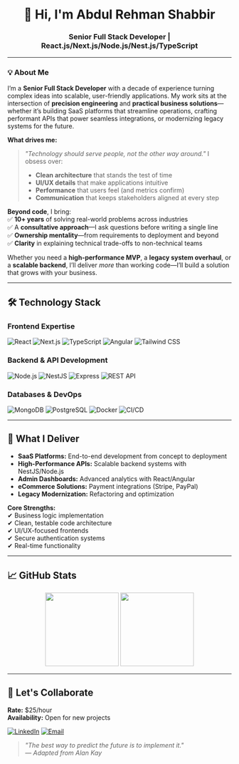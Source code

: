 <h1 align="center">👋 Hi, I'm Abdul Rehman Shabbir</h1>
<h3 align="center">Senior Full Stack Developer | React.js/Next.js/Node.js/Nest.js/TypeScript</h3>

---

### **💡 About Me**  
I’m a **Senior Full Stack Developer** with a decade of experience turning complex ideas into scalable, user-friendly applications. My work sits at the intersection of **precision engineering** and **practical business solutions**—whether it’s building SaaS platforms that streamline operations, crafting performant APIs that power seamless integrations, or modernizing legacy systems for the future.  

**What drives me:**  
> *"Technology should serve people, not the other way around."* I obsess over:  
> - **Clean architecture** that stands the test of time  
> - **UI/UX details** that make applications intuitive  
> - **Performance** that users feel (and metrics confirm)  
> - **Communication** that keeps stakeholders aligned at every step  

**Beyond code**, I bring:  
✅ **10+ years** of solving real-world problems across industries  
✅ A **consultative approach**—I ask questions before writing a single line  
✅ **Ownership mentality**—from requirements to deployment and beyond  
✅ **Clarity** in explaining technical trade-offs to non-technical teams  

Whether you need a **high-performance MVP**, a **legacy system overhaul**, or a **scalable backend**, I’ll deliver *more* than working code—I’ll build a solution that grows with your business.  

---

## **🛠️ Technology Stack**

### **Frontend Expertise**
![React](https://img.shields.io/badge/-React-61DAFB?logo=react&logoColor=white)
![Next.js](https://img.shields.io/badge/-Next.js-000000?logo=next.js&logoColor=white)
![TypeScript](https://img.shields.io/badge/-TypeScript-3178C6?logo=typescript&logoColor=white)
![Angular](https://img.shields.io/badge/-Angular-DD0031?logo=angular&logoColor=white)
![Tailwind CSS](https://img.shields.io/badge/-Tailwind%20CSS-06B6D4?logo=tailwind-css&logoColor=white)

### **Backend & API Development**
![Node.js](https://img.shields.io/badge/-Node.js-339933?logo=node.js&logoColor=white)
![NestJS](https://img.shields.io/badge/-NestJS-E0234E?logo=nestjs&logoColor=white)
![Express](https://img.shields.io/badge/-Express-000000?logo=express&logoColor=white)
![REST API](https://img.shields.io/badge/-REST%20API-FF6F61?logoColor=white)

### **Databases & DevOps**
![MongoDB](https://img.shields.io/badge/-MongoDB-47A248?logo=mongodb&logoColor=white)
![PostgreSQL](https://img.shields.io/badge/-PostgreSQL-4169E1?logo=postgresql&logoColor=white)
![Docker](https://img.shields.io/badge/-Docker-2496ED?logo=docker&logoColor=white)
![CI/CD](https://img.shields.io/badge/-CI/CD-FF6F61?logoColor=white)

---

## **🚀 What I Deliver**
- **SaaS Platforms:** End-to-end development from concept to deployment  
- **High-Performance APIs:** Scalable backend systems with NestJS/Node.js  
- **Admin Dashboards:** Advanced analytics with React/Angular  
- **eCommerce Solutions:** Payment integrations (Stripe, PayPal)  
- **Legacy Modernization:** Refactoring and optimization  

**Core Strengths:**  
✔ Business logic implementation  
✔ Clean, testable code architecture  
✔ UI/UX-focused frontends  
✔ Secure authentication systems  
✔ Real-time functionality  

---

## **📈 GitHub Stats**
<div align="center">
  <img height="165em" src="https://github-readme-stats.vercel.app/api?username=abdulrehmanshabbir&show_icons=true&theme=radical&hide_border=true"/>
  <img height="165em" src="https://github-readme-stats.vercel.app/api/top-langs/?username=abdulrehmanshabbir&layout=compact&theme=radical&hide_border=true"/>
</div>

---

## **💼 Let's Collaborate**
**Rate:** $25/hour  
**Availability:** Open for new projects  

[![LinkedIn](https://img.shields.io/badge/-Connect%20on%20LinkedIn-0A66C2?style=for-the-badge&logo=linkedin)](https://www.linkedin.com/in/yourprofile/)
[![Email](https://img.shields.io/badge/-Email%20Me-D14836?style=for-the-badge&logo=gmail&logoColor=white)](mailto:your.email@example.com)

> *"The best way to predict the future is to implement it."*  
> *— Adapted from Alan Kay*
